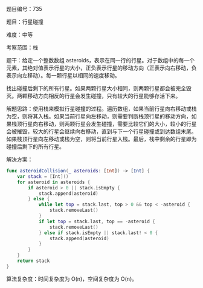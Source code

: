 题目编号：735

题目：行星碰撞

难度：中等

考察范围：栈

题干：给定一个整数数组 asteroids，表示在同一行的行星。对于数组中的每一个元素，其绝对值表示行星的大小，正负表示行星的移动方向（正表示向右移动，负表示向左移动）。每一颗行星以相同的速度移动。

找出碰撞后剩下的所有行星。如果两颗行星大小相同，则两颗行星都会被完全毁灭。两颗移动方向相反的行星会发生碰撞，只有较大的行星能够存活下来。

解题思路：使用栈来模拟行星碰撞的过程。遍历数组，如果当前行星向右移动或栈为空，则将其入栈。如果当前行星向左移动，则需要判断栈顶行星的移动方向，如果栈顶行星向右移动，则两颗行星会发生碰撞，需要比较它们的大小，较小的行星会被摧毁，较大的行星会继续向右移动，直到与下一个行星碰撞或到达数组末尾。如果栈顶行星向左移动或栈为空，则将当前行星入栈。最后，栈中剩余的行星即为碰撞后剩下的所有行星。

解决方案：

```swift
func asteroidCollision(_ asteroids: [Int]) -> [Int] {
    var stack = [Int]()
    for asteroid in asteroids {
        if asteroid > 0 || stack.isEmpty {
            stack.append(asteroid)
        } else {
            while let top = stack.last, top > 0 && top < -asteroid {
                stack.removeLast()
            }
            if let top = stack.last, top == -asteroid {
                stack.removeLast()
            } else if stack.isEmpty || stack.last! < 0 {
                stack.append(asteroid)
            }
        }
    }
    return stack
}
```

算法复杂度：时间复杂度为 O(n)，空间复杂度为 O(n)。
